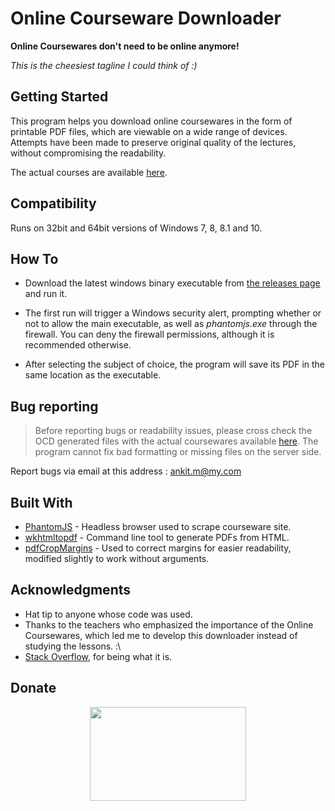 # Online Courseware Downloader

**Online Coursewares don't need to be online anymore!**

*This is the cheesiest tagline I could think of :)*

## Getting Started

This program helps you download online coursewares in the form of printable PDF files, which are viewable on a wide range of devices. Attempts have been made to preserve original quality of the lectures, without compromising the readability.

The actual courses are available [here](http://122.252.249.26:96/forms/frmlogin.aspx).

## Compatibility

Runs on 32bit and 64bit versions of Windows 7, 8, 8.1 and 10.

## How To

 - Download the latest windows binary executable from
   [the releases page](https://github.com/ankit1w/OCD/releases) and run it. 
   
  - The first run will trigger a Windows security alert, prompting whether or not
   to allow the main executable, as well as *phantomjs.exe* through the
   firewall. You can deny the firewall permissions, although
   it is recommended otherwise.
   
   - After selecting the subject of choice, the program will save its PDF in the same location as the executable.

## Bug reporting

> Before reporting bugs or readability issues, please cross check the OCD generated files with the actual coursewares available [here](http://122.252.249.26:96/forms/frmlogin.aspx). The program cannot fix bad formatting or missing files on the server side.

Report bugs via email at this address : [ankit.m@my.com](mailto:ankit.m@my.com?Subject=OCD%20Bug%20Report)

## Built With

* [PhantomJS](https://phantomjs.org/) - Headless browser used to scrape courseware site.
* [wkhtmltopdf](https://wkhtmltopdf.org/) - Command line tool to generate PDFs from HTML.
* [pdfCropMargins](https://github.com/abarker/pdfCropMargins) - Used to correct margins for easier readability, modified slightly to work without arguments.

## Acknowledgments

* Hat tip to anyone whose code was used.
* Thanks to the teachers who emphasized the importance of the Online Coursewares, which led me to develop this downloader instead of studying the lessons. :\
* [Stack Overflow](https://stackoverflow.com/), for being what it is.

## Donate

<p align="center">
  <a href="https://github.com/ankit1w/OCD/blob/assets/DONATE.md"><img width="250" height="150" src="https://www.svgrepo.com/show/194260/donate.svg"></a>
</p>
